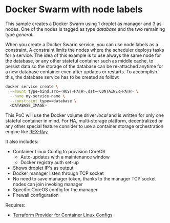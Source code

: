 # Docker Swarm with node labels

This sample creates a Docker Swarm using 1 droplet as manager and 3 as nodes. One of the nodes is tagged as type _database_ and the two remaining type _general_.

When you create a Docker Swarm service, you can use node labels as a constraint. A constraint limits the nodes where the scheduler deploys tasks for a service. The idea of this example is to use always the same node for the database, or any other stateful container such as middle cache, to persist data so the storage of the database can be re-attached anytime for a new database container even after updates or restarts. To accomplish this, the database service has to be created as follow:

```sh
docker service create \
  --mount type=bind,src=<HOST-PATH>,dst=<CONTAINER-PATH> \
  --name my-service-name \
  --constraint type==database \
  <DATABASE_IMAGE>
```

This PoC will use the Docker volume driver _local_ and is written for only one stateful container in mind. For HA, multi-storage platform, decentralized or any other special feature consider to use a container storage orchestration engine like [REX-Ray](https://rexray.io/).

It also includes:

-   Container Linux Config to provision CoreOS
    -   Auto-updates with a maintenance window
    -   Docker registry auth set-up
-   Shows droplet IP's as output
-   Docker manager listen through TCP socket
-   No need to save manager token, thanks to the manager TCP socket nodes can join invoking manager
-   Specific CoreOS config for the manager
-   Firewall configuration

Requires:

-   [Terraform Provider for Container Linux Configs](https://github.com/coreos/terraform-provider-ct)

